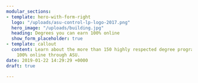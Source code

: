 ```yaml
---
modular_sections:
- template: hero-with-form-right
  logo: "/uploads/asu-control-lp-logo-2017.png"
  hero_image: "/uploads/building.jpg"
  heading: Degrees you can earn 100% online
  show_form_placeholder: true
- template: callout
  content: Learn about the more than 150 highly respected degree programs available
    100% online through ASU.
date: 2019-01-22 14:29:29 +0000
draft: true

---
```

